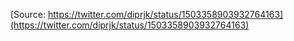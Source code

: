 [Source: https://twitter.com/diprjk/status/1503358903932764163](https://twitter.com/diprjk/status/1503358903932764163)